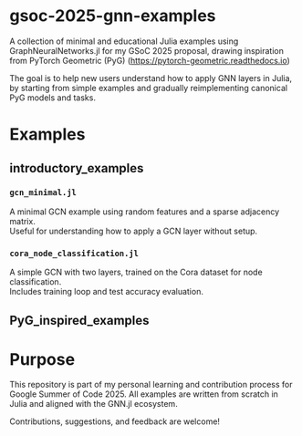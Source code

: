 # gsoc-2025-gnn-examples
A collection of minimal and educational Julia examples using GraphNeuralNetworks.jl for my GSoC 2025 proposal, drawing inspiration from PyTorch Geometric (PyG) (https://pytorch-geometric.readthedocs.io)

The goal is to help new users understand how to apply GNN layers in Julia, by starting from simple examples and gradually reimplementing canonical PyG models and tasks.

# Examples

## introductory_examples

### `gcn_minimal.jl`
A minimal GCN example using random features and a sparse adjacency matrix.  
Useful for understanding how to apply a GCN layer without setup.

### `cora_node_classification.jl`
A simple GCN with two layers, trained on the Cora dataset for node classification.  
Includes training loop and test accuracy evaluation.

## PyG_inspired_examples



# Purpose
This repository is part of my personal learning and contribution process for Google Summer of Code 2025.
All examples are written from scratch in Julia and aligned with the GNN.jl ecosystem.

Contributions, suggestions, and feedback are welcome!

